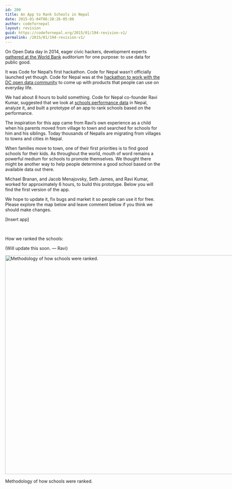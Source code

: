 ```yaml
---
id: 200
title: An App to Rank Schools in Nepal
date: 2015-01-04T06:28:26-05:00
author: codefornepal
layout: revision
guid: https://codefornepal.org/2015/01/194-revision-v1/
permalink: /2015/01/194-revision-v1/
---
```

On Open Data day in 2014, eager civic hackers, development experts [gathered at the World Bank](http://blogs.worldbank.org/opendata/open-data-community-grows-together-stays-together) auditorium for one purpose: to use data for public good.

It was Code for Nepal’s first hackathon. Code for Nepal wasn’t officially launched yet though. Code for Nepal was at the [hackathon to work with the DC open data community](https://opendatadaydc.hackpad.com/Practical-Open-Data-for-Nepal-Data-Driven-Stories-Visualizations-Q3c2in2rAKK) to come up with products that people can use on everyday life.

We had about 8 hours to build something. Code for Nepal co-founder Ravi Kumar, suggested that we look at [schools performance data](https://docs.google.com/spreadsheet/ccc?key=0AmLBbdDz0V5DdHA5a2Nlelh0dGd4N2xkV1ltcEhVUGc&usp=sharing) in Nepal, analyze it, and built a prototype of an app to rank schools based on the performance.

The inspiration for this app came from Ravi’s own experience as a child when his parents moved from village to town and searched for schools for him and his siblings. Today thousands of Nepalis are migrating from villages to towns and cities in Nepal.

When families move to town, one of their first priorities is to find good schools for their kids. As throughout the world, mouth of word remains a powerful medium for schools to promote themselves. We thought there might be another way to help people determine a good school based on the available data out there.

Michael Branan, and Jacob Menajovsky, Seth James, and Ravi Kumar, worked for approximately 6 hours, to build this prototype. Below you will find the first version of the app.

We hope to update it, fix bugs and market it so people can use it for free. Please explore the map below and leave comment below if you think we should make changes.

[Insert app]

&nbsp;

How we ranked the schools:

(Will update this soon. &#8212; Ravi)

<div id="attachment_196" style="width: 950px" class="wp-caption alignnone">
  <a href="https://codefornepal.org/wp-content/uploads/2015/01/methodology_image.jpg"><img aria-describedby="caption-attachment-196" class="size-large wp-image-196" src="https://codefornepal.org/wp-content/uploads/2015/01/methodology_image-1024x768.jpg" alt="Methodology of how schools were ranked. " width="940" height="705" srcset="https://codefornepal.org/wp-content/uploads/2015/01/methodology_image-1024x768.jpg 1024w, https://codefornepal.org/wp-content/uploads/2015/01/methodology_image-300x225.jpg 300w, https://codefornepal.org/wp-content/uploads/2015/01/methodology_image.jpg 1280w" sizes="(max-width: 940px) 100vw, 940px" /></a>
  
  <p id="caption-attachment-196" class="wp-caption-text">
    Methodology of how schools were ranked.
  </p>
</div>
